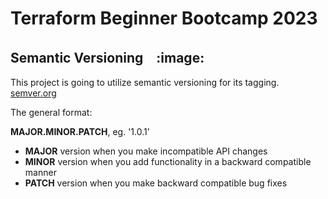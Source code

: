 # Terraform Beginner Bootcamp 2023

## Semantic Versioning　:image:

This project is going to utilize semantic versioning for its tagging.
[semver.org](https://semver.org/)

The general format:

**MAJOR.MINOR.PATCH**, eg. '1.0.1'
- **MAJOR** version when you make incompatible API changes
- **MINOR** version when you add functionality in a backward compatible manner
- **PATCH** version when you make backward compatible bug fixes
